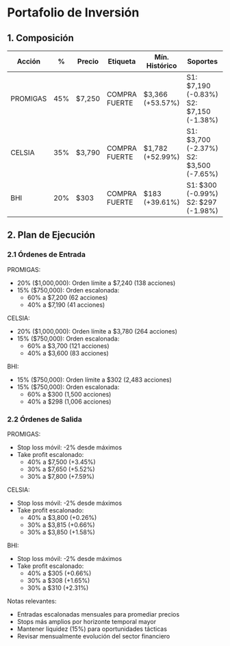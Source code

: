 # Portafolio de Inversión

## 1. Composición

| Acción | % | Precio | Etiqueta | Mín. Histórico | Soportes | Máx. Histórico | Resistencias |
|--------|---|--------|----------|----------------|-----------|----------------|--------------|
| PROMIGAS | 45% | $7,250 | COMPRA FUERTE | $3,366 (+53.57%) | S1: $7,190 (-0.83%)<br>S2: $7,150 (-1.38%) | $7,800 (-7.05%) | R1: $7,500 (+3.45%)<br>R2: $7,800 (+7.59%) |
| CELSIA | 35% | $3,790 | COMPRA FUERTE | $1,782 (+52.99%) | S1: $3,700 (-2.37%)<br>S2: $3,500 (-7.65%) | $4,226 (-10.31%) | R1: $3,815 (+0.66%)<br>R2: $3,850 (+1.58%) |
| BHI | 20% | $303 | COMPRA FUERTE | $183 (+39.61%) | S1: $300 (-0.99%)<br>S2: $297 (-1.98%) | $360 (-15.83%) | R1: $305 (+0.66%)<br>R2: $310 (+2.31%) |

## 2. Plan de Ejecución

### 2.1 Órdenes de Entrada

PROMIGAS:
- 20% ($1,000,000): Orden límite a $7,240 (138 acciones)
- 15% ($750,000): Orden escalonada:
  * 60% a $7,200 (62 acciones)
  * 40% a $7,190 (41 acciones)

CELSIA:
- 20% ($1,000,000): Orden límite a $3,780 (264 acciones)
- 15% ($750,000): Orden escalonada:
  * 60% a $3,700 (121 acciones)
  * 40% a $3,600 (83 acciones)

BHI:
- 15% ($750,000): Orden límite a $302 (2,483 acciones)
- 15% ($750,000): Orden escalonada:
  * 60% a $300 (1,500 acciones)
  * 40% a $298 (1,006 acciones)

### 2.2 Órdenes de Salida

PROMIGAS:
- Stop loss móvil: -2% desde máximos
- Take profit escalonado:
  * 40% a $7,500 (+3.45%)
  * 30% a $7,650 (+5.52%)
  * 30% a $7,800 (+7.59%)

CELSIA:
- Stop loss móvil: -2% desde máximos
- Take profit escalonado:
  * 40% a $3,800 (+0.26%)
  * 30% a $3,815 (+0.66%)
  * 30% a $3,850 (+1.58%)

BHI:
- Stop loss móvil: -2% desde máximos
- Take profit escalonado:
  * 40% a $305 (+0.66%)
  * 30% a $308 (+1.65%)
  * 30% a $310 (+2.31%)

Notas relevantes:
- Entradas escalonadas mensuales para promediar precios
- Stops más amplios por horizonte temporal mayor
- Mantener liquidez (15%) para oportunidades tácticas
- Revisar mensualmente evolución del sector financiero 